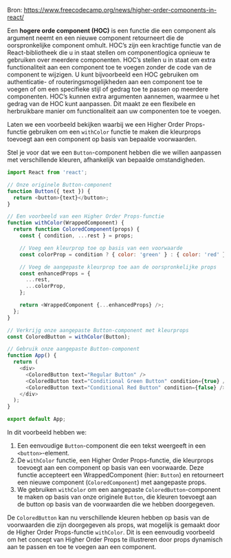 Bron: https://www.freecodecamp.org/news/higher-order-components-in-react/

Een **hogere orde component (HOC)** is een functie die een component als argument neemt en een nieuwe component retourneert die de oorspronkelijke component omhult. HOC’s zijn een krachtige functie van de React-bibliotheek die u in staat stellen om componentlogica opnieuw te gebruiken over meerdere componenten. HOC’s stellen u in staat om extra functionaliteit aan een component toe te voegen zonder de code van de component te wijzigen. U kunt bijvoorbeeld een HOC gebruiken om authenticatie- of routeringsmogelijkheden aan een component toe te voegen of om een specifieke stijl of gedrag toe te passen op meerdere componenten. HOC’s kunnen extra argumenten aannemen, waarmee u het gedrag van de HOC kunt aanpassen. Dit maakt ze een flexibele en herbruikbare manier om functionaliteit aan uw componenten toe te voegen.

Laten we een voorbeeld bekijken waarbij we een Higher Order Props-functie gebruiken om een `withColor` functie te maken die kleurprops toevoegt aan een component op basis van bepaalde voorwaarden.

Stel je voor dat we een `Button`-component hebben die we willen aanpassen met verschillende kleuren, afhankelijk van bepaalde omstandigheden.

```javascript
import React from 'react';

// Onze originele Button-component
function Button({ text }) {
  return <button>{text}</button>;
}

// Een voorbeeld van een Higher Order Props-functie
function withColor(WrappedComponent) {
  return function ColoredComponent(props) {
    const { condition, ...rest } = props;

    // Voeg een kleurprop toe op basis van een voorwaarde
    const colorProp = condition ? { color: 'green' } : { color: 'red' };

    // Voeg de aangepaste kleurprop toe aan de oorspronkelijke props
    const enhancedProps = {
      ...rest,
      ...colorProp,
    };

    return <WrappedComponent {...enhancedProps} />;
  };
}

// Verkrijg onze aangepaste Button-component met kleurprops
const ColoredButton = withColor(Button);

// Gebruik onze aangepaste Button-component
function App() {
  return (
    <div>
      <ColoredButton text="Regular Button" />
      <ColoredButton text="Conditional Green Button" condition={true} />
      <ColoredButton text="Conditional Red Button" condition={false} />
    </div>
  );
}

export default App;
```

In dit voorbeeld hebben we:

1. Een eenvoudige `Button`-component die een tekst weergeeft in een `<button>`-element.
2. De `withColor` functie, een Higher Order Props-functie, die kleurprops toevoegt aan een component op basis van een voorwaarde. Deze functie accepteert een WrappedComponent (hier: `Button`) en retourneert een nieuwe component (`ColoredComponent`) met aangepaste props.
3. We gebruiken `withColor` om een aangepaste `ColoredButton`-component te maken op basis van onze originele `Button`, die kleuren toevoegt aan de button op basis van de voorwaarden die we hebben doorgegeven.

De `ColoredButton` kan nu verschillende kleuren hebben op basis van de voorwaarden die zijn doorgegeven als props, wat mogelijk is gemaakt door de Higher Order Props-functie `withColor`. Dit is een eenvoudig voorbeeld om het concept van Higher Order Props te illustreren door props dynamisch aan te passen en toe te voegen aan een component.